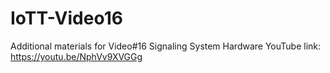 # IoTT-Video16
Additional materials for Video#16 Signaling System Hardware
YouTube link: https://youtu.be/NphVv9XVGGg

